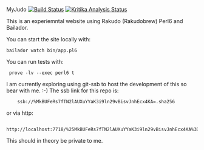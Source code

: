 MyJudo   [![Build Status](https://travis-ci.org/lancew/MyJudo.svg?branch=master)](https://travis-ci.org/lancew/MyJudo) [![Kritika Analysis Status](https://kritika.io/users/lancew/repos/1285814063416590/heads/master/status.svg)](https://kritika.io/users/lancew/repos/1285814063416590/heads/master/)

This is an experiemntal website using Rakudo (Rakudobrew) Perl6 and Bailador.

You can start the site locally with: 
```
bailador watch bin/app.pl6
```

You can run tests with:
```
 prove -lv --exec perl6 t
```

I am currently exploring using git-ssb to host the development of this
so bear with me. :-)
The ssb link for this repo is: 
```
    ssb://%MkBUFeRs7fTN2lAUXuYYaK3i9ln29vBisvJnhEcx4KA=.sha256
```
or via http:
```
    http://localhost:7718/%25MkBUFeRs7fTN2lAUXuYYaK3i9ln29vBisvJnhEcx4KA%3D.sha256
```
This should in theory be private to me.    

